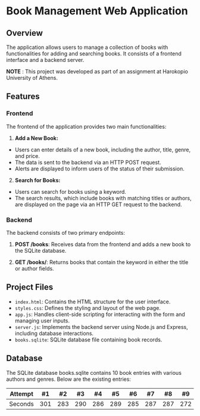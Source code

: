 # Book Management Web Application
## Overview
 The application allows users to manage a collection of books with functionalities for adding and searching books. It consists of a frontend interface and a backend server.
 
**NOTE** : This project was developed as part of an assignment at Harokopio University of Athens.

## Features
### Frontend
The frontend of the application provides two main functionalities:

1. **Add a New Book:**
- Users can enter details of a new book, including the author, title, genre, and price.
- The data is sent to the backend via an HTTP POST request.
- Alerts are displayed to inform users of the status of their submission.

2. **Search for Books:**
- Users can search for books using a keyword.
- The search results, which include books with matching titles or authors, are displayed on the page via an HTTP GET request to the backend.

### Backend
The backend consists of two primary endpoints:

1. **POST /books**: Receives data from the frontend and adds a new book to the SQLite database.

2. **GET /books/**: Returns books that contain the keyword in either the title or author fields.

## Project Files

- `index.html`: Contains the HTML structure for the user interface.
- `styles.css`: Defines the styling and layout of the web page.
- `app.js`: Handles client-side scripting for interacting with the form and managing user inputs.
- `server.js`: Implements the backend server using Node.js and Express, including database interactions.
- `books.sqlite`: SQLite database file containing book records.

## Database
The SQLite database books.sqlite contains 10 book entries with various authors and genres. Below are the existing entries:

| Attempt | #1 | #2 | #3 | #4 | #5 | #6 | #7 | #8 | #9 | #10 | #11 | #12 |
| :---: | :---: | :---: | :---: | :---: | :---: | :---: | :---: | :---: | :---: | :---: | :---: | :---: |
| Seconds | 301 | 283 | 290 | 286 | 289 | 285 | 287 | 287 | 272 | 276 | 269 | 254 |
